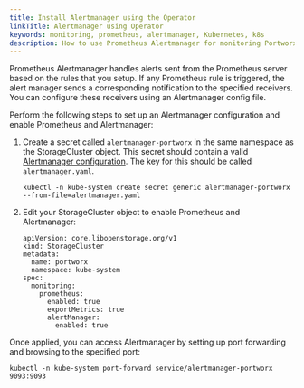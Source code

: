 ```yaml
---
title: Install Alertmanager using the Operator
linkTitle: Alertmanager using Operator
keywords: monitoring, prometheus, alertmanager, Kubernetes, k8s
description: How to use Prometheus Alertmanager for monitoring Portworx on Kubernetes
---
```


Prometheus Alertmanager handles alerts sent from the Prometheus server based on the rules that you setup. If any Prometheus rule is triggered, the alert manager sends a corresponding notification to the specified receivers. You can configure these receivers using an Alertmanager config file.

Perform the following steps to set up an Alertmanager configuration and enable Prometheus and Alertmanager:

1. Create a secret called `alertmanager-portworx` in the same namespace as the StorageCluster object. This secret should contain a valid [Alertmanager configuration](https://prometheus.io/docs/alerting/latest/configuration/). The key for this should be called `alertmanager.yaml`. 

    ```text
    kubectl -n kube-system create secret generic alertmanager-portworx --from-file=alertmanager.yaml
    ```
2. Edit your StorageCluster object to enable Prometheus and Alertmanager:
   
   ```text
   apiVersion: core.libopenstorage.org/v1
   kind: StorageCluster
   metadata:
     name: portworx
     namespace: kube-system
   spec:
     monitoring:
       prometheus:
         enabled: true
         exportMetrics: true
         alertManager:
           enabled: true
    ```

Once applied, you can access Alertmanager by setting up port forwarding and browsing to the specified port:

```text
kubectl -n kube-system port-forward service/alertmanager-portworx 9093:9093
```
